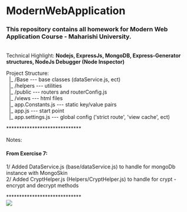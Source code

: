 # ModernWebApplication
<h3>This repository contains all homework for Modern Web Application Course - Maharishi University.</h3></br>
Technical Highlight: <strong> Nodejs, ExpressJs, MongoDB, Express-Generator structures, NodeJs Debugger (Node Inspector)</strong></br>
<p>
Project Structure:</br>
&nbsp;&nbsp;|_ /Base            --- base classes (dataService.js, ect)</br>
&nbsp;&nbsp;|_ /helpers         --- utilities </br>
&nbsp;&nbsp;|_ /public          --- routers and routerConfig.js</br>
&nbsp;&nbsp;|_ /views           --- html files</br>
&nbsp;&nbsp;|_ app.Constants.js --- static key/value pairs</br>
&nbsp;&nbsp;|_ app.js           --- start point</br>
&nbsp;&nbsp;|_ app.settings.js  --- global config ('strict route', 'view cache', ect)</br>
  
</p>
*****************************
<p>
<label>Notes: </lable>
<h4>From Exercise 7:</h4>
1/ Added DataService.js (base/dataService.js) to handle for mongoDb instance with MongoSkin</br>
2/ Added CryptHelper.js (Helpers/CryptHelper.js) to handle for crypt - encrypt and decrypt methods</br>
</p>
*****************************
<div>
  <image src="/geolocation - exercise 9.jpg"/>
</div>
